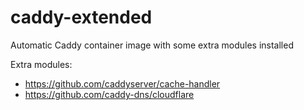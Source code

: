 # caddy-extended
Automatic Caddy container image with some extra modules installed

Extra modules:
- https://github.com/caddyserver/cache-handler
- https://github.com/caddy-dns/cloudflare
